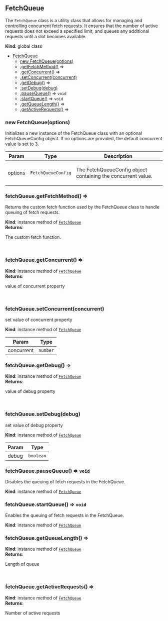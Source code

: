 <a name="FetchQueue"></a>

## FetchQueue
<p>The <code>FetchQueue</code> class is a utility class that allows for managing and controlling concurrent fetch requests.
It ensures that the number of active requests does not exceed a specified limit, and queues any additional requests until a slot becomes available.</p>

**Kind**: global class  

* [FetchQueue](#FetchQueue)
    * [new FetchQueue(options)](#new_FetchQueue_new)
    * [.getFetchMethod()](#FetchQueue+getFetchMethod) ⇒
    * [.getConcurrent()](#FetchQueue+getConcurrent) ⇒
    * [.setConcurrent(concurrent)](#FetchQueue+setConcurrent)
    * [.getDebug()](#FetchQueue+getDebug) ⇒
    * [.setDebug(debug)](#FetchQueue+setDebug)
    * [.pauseQueue()](#FetchQueue+pauseQueue) ⇒ <code>void</code>
    * [.startQueue()](#FetchQueue+startQueue) ⇒ <code>void</code>
    * [.getQueueLength()](#FetchQueue+getQueueLength) ⇒
    * [.getActiveRequests()](#FetchQueue+getActiveRequests) ⇒

<a name="new_FetchQueue_new"></a>

### new FetchQueue(options)
<p>Initializes a new instance of the FetchQueue class with an optional FetchQueueConfig object.
If no options are provided, the default concurrent value is set to 3.</p>


| Param | Type | Description |
| --- | --- | --- |
| options | <code>FetchQueueConfig</code> | <p>The FetchQueueConfig object containing the concurrent value.</p> |

<a name="FetchQueue+getFetchMethod"></a>

### fetchQueue.getFetchMethod() ⇒
<p>Returns the custom fetch function used by the FetchQueue class to handle queuing of fetch requests.</p>

**Kind**: instance method of [<code>FetchQueue</code>](#FetchQueue)  
**Returns**: <p>The custom fetch function.</p>  
<a name="FetchQueue+getConcurrent"></a>

### fetchQueue.getConcurrent() ⇒
**Kind**: instance method of [<code>FetchQueue</code>](#FetchQueue)  
**Returns**: <p>value of concurrent property</p>  
<a name="FetchQueue+setConcurrent"></a>

### fetchQueue.setConcurrent(concurrent)
<p>set value of concurrent property</p>

**Kind**: instance method of [<code>FetchQueue</code>](#FetchQueue)  

| Param | Type |
| --- | --- |
| concurrent | <code>number</code> | 

<a name="FetchQueue+getDebug"></a>

### fetchQueue.getDebug() ⇒
**Kind**: instance method of [<code>FetchQueue</code>](#FetchQueue)  
**Returns**: <p>value of debug property</p>  
<a name="FetchQueue+setDebug"></a>

### fetchQueue.setDebug(debug)
<p>set value of debug property</p>

**Kind**: instance method of [<code>FetchQueue</code>](#FetchQueue)  

| Param | Type |
| --- | --- |
| debug | <code>boolean</code> | 

<a name="FetchQueue+pauseQueue"></a>

### fetchQueue.pauseQueue() ⇒ <code>void</code>
<p>Disables the queuing of fetch requests in the FetchQueue.</p>

**Kind**: instance method of [<code>FetchQueue</code>](#FetchQueue)  
<a name="FetchQueue+startQueue"></a>

### fetchQueue.startQueue() ⇒ <code>void</code>
<p>Enables the queuing of fetch requests in the FetchQueue.</p>

**Kind**: instance method of [<code>FetchQueue</code>](#FetchQueue)  
<a name="FetchQueue+getQueueLength"></a>

### fetchQueue.getQueueLength() ⇒
**Kind**: instance method of [<code>FetchQueue</code>](#FetchQueue)  
**Returns**: <p>Length of queue</p>  
<a name="FetchQueue+getActiveRequests"></a>

### fetchQueue.getActiveRequests() ⇒
**Kind**: instance method of [<code>FetchQueue</code>](#FetchQueue)  
**Returns**: <p>Number of active requests</p>  
